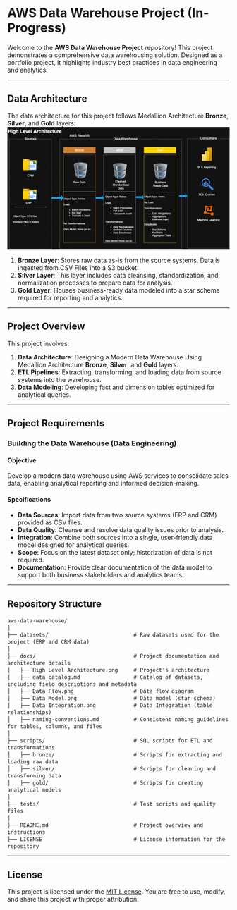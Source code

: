 # AWS Data Warehouse Project (In-Progress)

Welcome to the **AWS Data Warehouse Project** repository! 
This project demonstrates a comprehensive data warehousing solution.  Designed as a portfolio project, it highlights industry best practices in data engineering and analytics.

---

## Data Architecture

The data architecture for this project follows Medallion Architecture **Bronze**, **Silver**, and **Gold** layers:
![Data Architecture](Docs/High%20Level%20Architecture.png)
1. **Bronze Layer**: Stores raw data as-is from the source systems. Data is ingested from CSV Files into a S3 bucket.
2. **Silver Layer**: This layer includes data cleansing, standardization, and normalization processes to prepare data for analysis.
3. **Gold Layer**: Houses business-ready data modeled into a star schema required for reporting and analytics.

---

## Project Overview

This project involves:

1. **Data Architecture**: Designing a Modern Data Warehouse Using Medallion Architecture **Bronze**, **Silver**, and **Gold** layers.
2. **ETL Pipelines**: Extracting, transforming, and loading data from source systems into the warehouse.
3. **Data Modeling**: Developing fact and dimension tables optimized for analytical queries.

---

## Project Requirements

### Building the Data Warehouse (Data Engineering)

#### Objective
Develop a modern data warehouse using AWS services to consolidate sales data, enabling analytical reporting and informed decision-making.

#### Specifications
- **Data Sources**: Import data from two source systems (ERP and CRM) provided as CSV files.
- **Data Quality**: Cleanse and resolve data quality issues prior to analysis.
- **Integration**: Combine both sources into a single, user-friendly data model designed for analytical queries.
- **Scope**: Focus on the latest dataset only; historization of data is not required.
- **Documentation**: Provide clear documentation of the data model to support both business stakeholders and analytics teams.

---

## Repository Structure
```
aws-data-warehouse/
│
├── datasets/                           # Raw datasets used for the project (ERP and CRM data)
│
├── docs/                               # Project documentation and architecture details
│   ├── High Level Architecture.png     # Project's architecture
│   ├── data_catalog.md                 # Catalog of datasets, including field descriptions and metadata
│   ├── Data Flow.png                   # Data flow diagram
│   ├── Data Model.png                  # Data model (star schema)
│   ├── Data Integration.png            # Data Integration (table relationships)
│   ├── naming-conventions.md           # Consistent naming guidelines for tables, columns, and files
│
├── scripts/                            # SQL scripts for ETL and transformations
│   ├── bronze/                         # Scripts for extracting and loading raw data
│   ├── silver/                         # Scripts for cleaning and transforming data
│   ├── gold/                           # Scripts for creating analytical models
│
├── tests/                              # Test scripts and quality files
│
├── README.md                           # Project overview and instructions
├── LICENSE                             # License information for the repository

```
---

## License

This project is licensed under the [MIT License](LICENSE). You are free to use, modify, and share this project with proper attribution.

